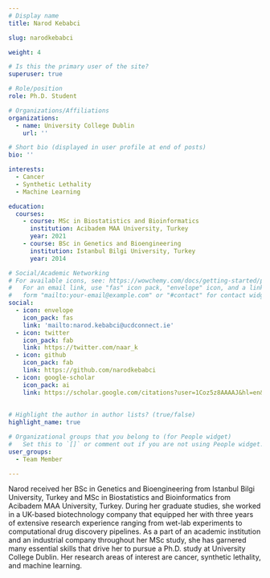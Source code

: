 ```yaml
---
# Display name
title: Narod Kebabci

slug: narodkebabci

weight: 4

# Is this the primary user of the site?
superuser: true

# Role/position
role: Ph.D. Student

# Organizations/Affiliations
organizations:
  - name: University College Dublin
    url: ''

# Short bio (displayed in user profile at end of posts)
bio: ''

interests:
  - Cancer
  - Synthetic Lethality
  - Machine Learning

education:
  courses:
    - course: MSc in Biostatistics and Bioinformatics
      institution: Acibadem MAA University, Turkey
      year: 2021
    - course: BSc in Genetics and Bioengineering
      institution: Istanbul Bilgi University, Turkey
      year: 2014

# Social/Academic Networking
# For available icons, see: https://wowchemy.com/docs/getting-started/page-builder/#icons
#   For an email link, use "fas" icon pack, "envelope" icon, and a link in the
#   form "mailto:your-email@example.com" or "#contact" for contact widget.
social:
  - icon: envelope
    icon_pack: fas
    link: 'mailto:narod.kebabci@ucdconnect.ie'
  - icon: twitter
    icon_pack: fab
    link: https://twitter.com/naar_k
  - icon: github
    icon_pack: fab
    link: https://github.com/narodkebabci
  - icon: google-scholar
    icon_pack: ai
    link: https://scholar.google.com/citations?user=1Coz5z8AAAAJ&hl=en&authuser=1
  
  
# Highlight the author in author lists? (true/false)
highlight_name: true

# Organizational groups that you belong to (for People widget)
#   Set this to `[]` or comment out if you are not using People widget.
user_groups:
  - Team Member

---
```


Narod received her BSc in Genetics and Bioengineering from Istanbul Bilgi University, Turkey and MSc in Biostatistics and Bioinformatics from Acibadem MAA University, Turkey. During her graduate studies, she worked in a UK-based biotechnology company that equipped her with three years of extensive research experience ranging from wet-lab experiments to computational drug discovery pipelines. As a part of an academic institution and an industrial company throughout her MSc study, she has garnered many essential skills that drive her to pursue a Ph.D. study at University College Dublin. Her research areas of interest are cancer, synthetic lethality, and machine learning.
